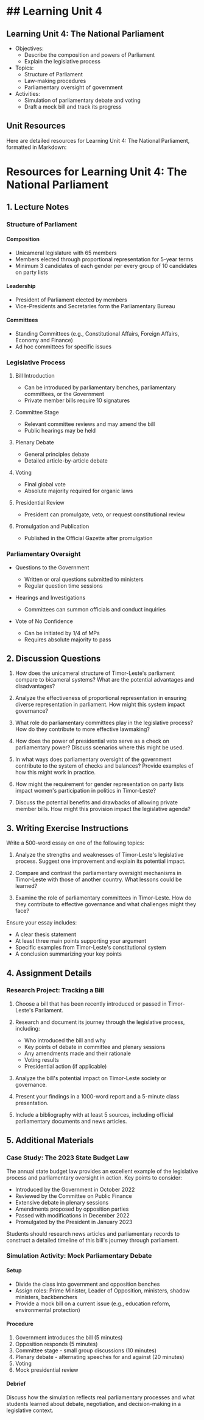 # ## Learning Unit 4

## Learning Unit 4: The National Parliament
- Objectives:
  * Describe the composition and powers of Parliament
  * Explain the legislative process
- Topics:
  * Structure of Parliament 
  * Law-making procedures
  * Parliamentary oversight of government
- Activities:
  * Simulation of parliamentary debate and voting
  * Draft a mock bill and track its progress

## Unit Resources

Here are detailed resources for Learning Unit 4: The National Parliament, formatted in Markdown:

# Resources for Learning Unit 4: The National Parliament

## 1. Lecture Notes

### Structure of Parliament

#### Composition
- Unicameral legislature with 65 members
- Members elected through proportional representation for 5-year terms
- Minimum 3 candidates of each gender per every group of 10 candidates on party lists

#### Leadership
- President of Parliament elected by members
- Vice-Presidents and Secretaries form the Parliamentary Bureau

#### Committees
- Standing Committees (e.g., Constitutional Affairs, Foreign Affairs, Economy and Finance)
- Ad hoc committees for specific issues

### Legislative Process

1. Bill Introduction
   - Can be introduced by parliamentary benches, parliamentary committees, or the Government
   - Private member bills require 10 signatures

2. Committee Stage
   - Relevant committee reviews and may amend the bill
   - Public hearings may be held

3. Plenary Debate
   - General principles debate
   - Detailed article-by-article debate

4. Voting
   - Final global vote
   - Absolute majority required for organic laws

5. Presidential Review
   - President can promulgate, veto, or request constitutional review

6. Promulgation and Publication
   - Published in the Official Gazette after promulgation

### Parliamentary Oversight

- Questions to the Government
  - Written or oral questions submitted to ministers
  - Regular question time sessions

- Hearings and Investigations
  - Committees can summon officials and conduct inquiries

- Vote of No Confidence
  - Can be initiated by 1/4 of MPs
  - Requires absolute majority to pass

## 2. Discussion Questions

1. How does the unicameral structure of Timor-Leste's parliament compare to bicameral systems? What are the potential advantages and disadvantages?

2. Analyze the effectiveness of proportional representation in ensuring diverse representation in parliament. How might this system impact governance?

3. What role do parliamentary committees play in the legislative process? How do they contribute to more effective lawmaking?

4. How does the power of presidential veto serve as a check on parliamentary power? Discuss scenarios where this might be used.

5. In what ways does parliamentary oversight of the government contribute to the system of checks and balances? Provide examples of how this might work in practice.

6. How might the requirement for gender representation on party lists impact women's participation in politics in Timor-Leste?

7. Discuss the potential benefits and drawbacks of allowing private member bills. How might this provision impact the legislative agenda?

## 3. Writing Exercise Instructions

Write a 500-word essay on one of the following topics:

1. Analyze the strengths and weaknesses of Timor-Leste's legislative process. Suggest one improvement and explain its potential impact.

2. Compare and contrast the parliamentary oversight mechanisms in Timor-Leste with those of another country. What lessons could be learned?

3. Examine the role of parliamentary committees in Timor-Leste. How do they contribute to effective governance and what challenges might they face?

Ensure your essay includes:
- A clear thesis statement
- At least three main points supporting your argument
- Specific examples from Timor-Leste's constitutional system
- A conclusion summarizing your key points

## 4. Assignment Details

### Research Project: Tracking a Bill

1. Choose a bill that has been recently introduced or passed in Timor-Leste's Parliament.

2. Research and document its journey through the legislative process, including:
   - Who introduced the bill and why
   - Key points of debate in committee and plenary sessions
   - Any amendments made and their rationale
   - Voting results
   - Presidential action (if applicable)

3. Analyze the bill's potential impact on Timor-Leste society or governance.

4. Present your findings in a 1000-word report and a 5-minute class presentation.

5. Include a bibliography with at least 5 sources, including official parliamentary documents and news articles.

## 5. Additional Materials

### Case Study: The 2023 State Budget Law

The annual state budget law provides an excellent example of the legislative process and parliamentary oversight in action. Key points to consider:

- Introduced by the Government in October 2022
- Reviewed by the Committee on Public Finance
- Extensive debate in plenary sessions
- Amendments proposed by opposition parties
- Passed with modifications in December 2022
- Promulgated by the President in January 2023

Students should research news articles and parliamentary records to construct a detailed timeline of this bill's journey through parliament.

### Simulation Activity: Mock Parliamentary Debate

#### Setup
- Divide the class into government and opposition benches
- Assign roles: Prime Minister, Leader of Opposition, ministers, shadow ministers, backbenchers
- Provide a mock bill on a current issue (e.g., education reform, environmental protection)

#### Procedure
1. Government introduces the bill (5 minutes)
2. Opposition responds (5 minutes)
3. Committee stage - small group discussions (10 minutes)
4. Plenary debate - alternating speeches for and against (20 minutes)
5. Voting
6. Mock presidential review

#### Debrief
Discuss how the simulation reflects real parliamentary processes and what students learned about debate, negotiation, and decision-making in a legislative context.